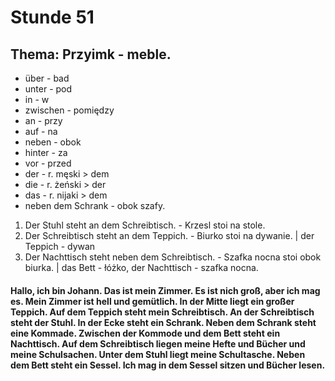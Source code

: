 # Stunde 51
## Thema: Przyimk - meble.
- über - bad
- unter - pod
- in - w
- zwischen - pomiędzy
- an - przy
- auf - na
- neben - obok
- hinter - za
- vor - przed
- der - r. męski > dem
- die - r. żeński > der
- das - r. nijaki > dem
- neben dem Schrank - obok szafy.
1. Der Stuhl steht an dem Schreibtisch. - Krzesl stoi na stole.
2. Der Schreibtisch steht an dem Teppich. - Biurko stoi na dywanie. | der Teppich - dywan
3. Der Nachttisch steht neben dem Schreibtisch. - Szafka nocna stoi obok biurka. | das Bett - łóżko, der Nachttisch - szafka nocna.
#### Hallo, ich bin Johann. Das ist mein Zimmer. Es ist nich groß, aber ich mag es. Mein Zimmer ist hell und gemütlich. In der Mitte liegt ein großer Teppich. Auf dem Teppich steht mein Schreibtisch. An der Schreibtisch steht der Stuhl. In der Ecke steht ein Schrank. Neben dem Schrank steht eine Kommade. Zwischen der Kommode und dem Bett steht ein Nachttisch. Auf dem Schreibtisch liegen meine Hefte und Bücher und meine Schulsachen. Unter dem Stuhl liegt meine Schultasche. Neben dem Bett steht ein Sessel. Ich mag in dem Sessel sitzen und Bücher lesen.
